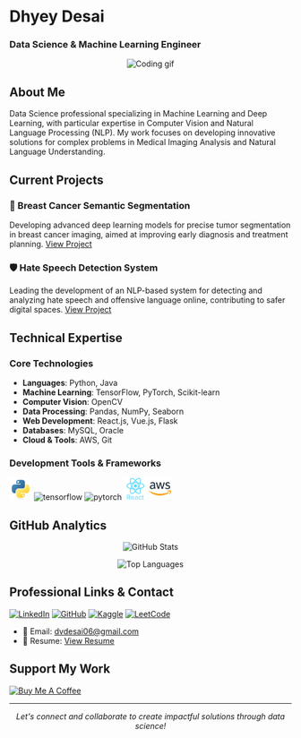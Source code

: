 # Dhyey Desai
### Data Science & Machine Learning Engineer

<div align="center">
  <img src="https://media.giphy.com/media/SWoSkN6DxTszqIKEqv/giphy.gif" alt="Coding gif" width="400px">
</div>

## About Me

Data Science professional specializing in Machine Learning and Deep Learning, with particular expertise in Computer Vision and Natural Language Processing (NLP). My work focuses on developing innovative solutions for complex problems in Medical Imaging Analysis and Natural Language Understanding.

## Current Projects

### 🔬 Breast Cancer Semantic Segmentation
Developing advanced deep learning models for precise tumor segmentation in breast cancer imaging, aimed at improving early diagnosis and treatment planning.
[View Project](https://github.com/DHYEY166/BREAST_CANCER_SEMANTIC_SEGMENTATION)

### 🛡️ Hate Speech Detection System
Leading the development of an NLP-based system for detecting and analyzing hate speech and offensive language online, contributing to safer digital spaces.
[View Project](https://github.com/DHYEY166/Hate-Speech-and-Offensive-Language-Detection)

## Technical Expertise

### Core Technologies
- **Languages**: Python, Java
- **Machine Learning**: TensorFlow, PyTorch, Scikit-learn
- **Computer Vision**: OpenCV
- **Data Processing**: Pandas, NumPy, Seaborn
- **Web Development**: React.js, Vue.js, Flask
- **Databases**: MySQL, Oracle
- **Cloud & Tools**: AWS, Git

### Development Tools & Frameworks
<p>
  <img src="https://raw.githubusercontent.com/devicons/devicon/master/icons/python/python-original.svg" alt="python" width="40" height="40"/>
  <img src="https://www.vectorlogo.zone/logos/tensorflow/tensorflow-icon.svg" alt="tensorflow" width="40" height="40"/>
  <img src="https://www.vectorlogo.zone/logos/pytorch/pytorch-icon.svg" alt="pytorch" width="40" height="40"/>
  <img src="https://raw.githubusercontent.com/devicons/devicon/master/icons/react/react-original-wordmark.svg" alt="react" width="40" height="40"/>
  <img src="https://raw.githubusercontent.com/devicons/devicon/master/icons/amazonwebservices/amazonwebservices-original-wordmark.svg" alt="aws" width="40" height="40"/>
</p>

## GitHub Analytics
<p align="center">
  <img src="https://github-readme-stats.vercel.app/api?username=dhyey166&show_icons=true&theme=radical" alt="GitHub Stats" />
</p>
<p align="center">
  <img src="https://github-readme-stats.vercel.app/api/top-langs/?username=dhyey166&layout=compact" alt="Top Languages" />
</p>

## Professional Links & Contact

[![LinkedIn](https://img.shields.io/badge/LinkedIn-0077B5?style=for-the-badge&logo=linkedin&logoColor=white)](https://www.linkedin.com/in/dhyey-desai-80659a216/)
[![GitHub](https://img.shields.io/badge/GitHub-100000?style=for-the-badge&logo=github&logoColor=white)](https://github.com/DHYEY166)
[![Kaggle](https://img.shields.io/badge/Kaggle-20BEFF?style=for-the-badge&logo=kaggle&logoColor=white)](https://www.kaggle.com/dhyey166)
[![LeetCode](https://img.shields.io/badge/LeetCode-FFA116?style=for-the-badge&logo=leetcode&logoColor=black)](https://leetcode.com/u/dhyey166)

- 📧 Email: [dvdesai06@gmail.com](mailto:dvdesai06@gmail.com)
- 📄 Resume: [View Resume](https://drive.google.com/drive/folders/1HWRSyTlnmr6K0YvGM_2ryYaFB3tAvkN0?usp=share_link)

## Support My Work
<a href="https://www.buymeacoffee.com/dhyey166">
  <img src="https://cdn.buymeacoffee.com/buttons/v2/default-yellow.png" alt="Buy Me A Coffee" width="160">
</a>

---

<div align="center">
  <i>Let's connect and collaborate to create impactful solutions through data science!</i>
</div>
